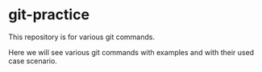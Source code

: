 # git-practice
This repository is for various git commands. 

Here we will see various git commands with examples and with their used case scenario.